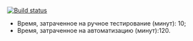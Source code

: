 [![Build status](https://ci.appveyor.com/api/projects/status/94iai5peit0wlnqs/branch/main?svg=true)](https://ci.appveyor.com/project/ArthurQAJun/patterns-part2/branch/main)
* Время, затраченное на ручное тестирование (минут): 10;
* Время, затраченное на автоматизацию (минут):120.

